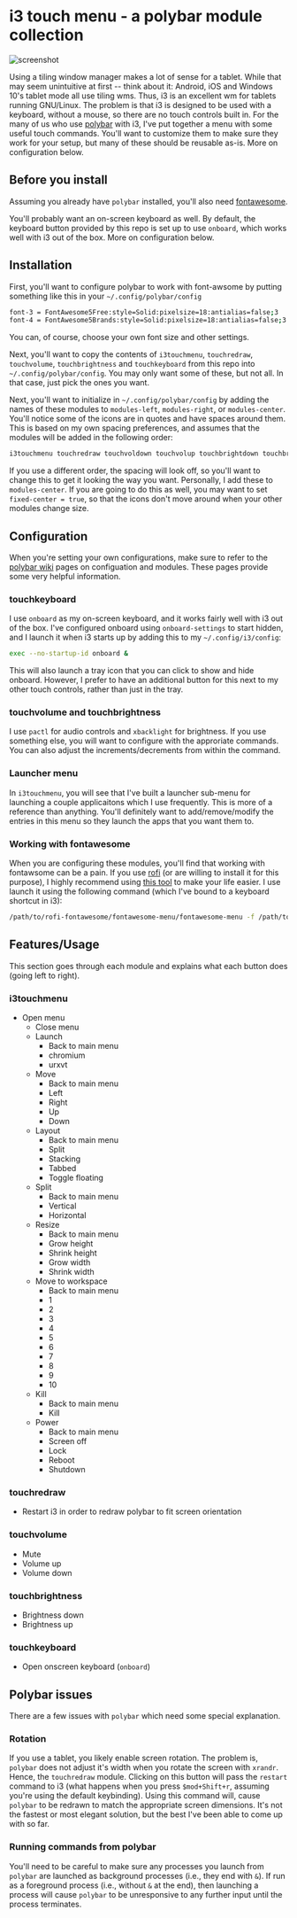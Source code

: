 # i3 touch menu - a polybar module collection

![screenshot](./screen.png)

Using a tiling window manager makes a lot of sense for a tablet. While that may seem unintuitive at first -- think about it: Android, iOS and Windows 10's tablet mode all use tiling wms. Thus, i3 is an excellent wm for tablets running GNU/Linux. The problem is that i3 is designed to be used with a keyboard, without a mouse, so there are no touch controls built in. For the many of us who use [polybar](https://github.com/jaagr/polybar) with i3, I've put together a menu with some useful touch commands. You'll want to customize them to make sure they work for your setup, but many of these should be reusable as-is. More on configuration below.

## Before you install
Assuming you already have `polybar` installed, you'll also need [fontawesome](https://github.com/FortAwesome/Font-Awesome).

You'll probably want an on-screen keyboard as well. By default, the keyboard button provided by this repo is set up to use `onboard`, which works well with i3 out of the box. More on configuration below.

## Installation
First, you'll want to configure polybar to work with font-awsome by putting something like this in your `~/.config/polybar/config`

```bash
font-3 = FontAwesome5Free:style=Solid:pixelsize=18:antialias=false;3
font-4 = FontAwesome5Brands:style=Solid:pixelsize=18:antialias=false;3
```

You can, of course, choose your own font size and other settings.

Next, you'll want to copy the contents of `i3touchmenu`, `touchredraw`, `touchvolume`, `touchbrightness` and `touchkeyboard` from this repo into  `~/.config/polybar/config`. You may only want some of these, but not all. In that case, just pick the ones you want.

Next, you'll want to initialize in `~/.config/polybar/config` by adding the names of these modules to `modules-left`, `modules-right`, or `modules-center`. You'll notice some of the icons are in quotes and have spaces around them. This is based on my own spacing preferences, and assumes that the modules will be added in the following order:

```bash
i3touchmenu touchredraw touchvoldown touchvolup touchbrightdown touchbrightup touchkeyboard
```

If you use a different order, the spacing will look off, so you'll want to change this to get it looking the way you want. Personally, I add these to `modules-center`. If you are going to do this as well, you may want to set `fixed-center = true`, so that the icons don't move around when your other modules change size.

## Configuration
When you're setting your own configurations, make sure to refer to the [polybar wiki](https://github.com/jaagr/polybar/wiki) pages on configuation and modules. These pages provide some very helpful information.

### touchkeyboard
I use `onboard` as my on-screen keyboard, and it works fairly well with i3 out of the box. I've configured onboard using `onboard-settings` to start hidden, and I launch it when i3 starts up by adding this to my `~/.config/i3/config`:

```bash
exec --no-startup-id onboard &
```
This will also launch a tray icon that you can click to show and hide onboard. However, I prefer to have an additional button for this next to my other touch controls, rather than just in the tray. 

### touchvolume and touchbrightness
I use `pactl` for audio controls and `xbacklight` for brightness. If you use something else, you will want to configure with the approriate commands. You can also adjust the increments/decrements from within the command.

### Launcher menu
In `i3touchmenu`, you will see that I've built a launcher sub-menu for launching a couple applicaitons which I use frequently. This is more of a reference than anything. You'll definitely want to add/remove/modify the entries in this menu so they launch the apps that you want them to.

### Working with fontawesome
When you are configuring these modules, you'll find that working with fontawsome can be a pain. If you use [rofi](https://github.com/DaveDavenport/rofi) (or are willing to install it for this purpose), I highly recommend using [this tool](https://github.com/wstam88/rofi-fontawesome) to make your life easier. I use launch it using the following command (which I've bound to a keyboard shortcut in i3):

```bash
/path/to/rofi-fontawesome/fontawesome-menu/fontawesome-menu -f /path/to/rofi-fontawesome/fontawesome-menu/fa5-icon-list.txt -o '-i -columns 4'
```

## Features/Usage
This section goes through each module and explains what each button does (going left to right).

### i3touchmenu
* Open menu
    * Close menu
    * Launch
        * Back to main menu
        * chromium
        * urxvt
    * Move
        * Back to main menu
        * Left
        * Right
        * Up
        * Down
    * Layout
        * Back to main menu
        * Split
        * Stacking
        * Tabbed
        * Toggle floating
    * Split
        * Back to main menu
        * Vertical
        * Horizontal
    * Resize
        * Back to main menu
        * Grow height
        * Shrink height
        * Grow width
        * Shrink width
    * Move to workspace
        * Back to main menu
        * 1
        * 2
        * 3
        * 4
        * 5
        * 6
        * 7
        * 8
        * 9
        * 10
    * Kill
        * Back to main menu
        * Kill
    * Power
        * Back to main menu
        * Screen off
        * Lock
        * Reboot
        * Shutdown

### touchredraw

* Restart i3 in order to redraw polybar to fit screen orientation
           
### touchvolume

* Mute
* Volume up
* Volume down

### touchbrightness

* Brightness down
* Brightness up

### touchkeyboard

* Open onscreen keyboard (`onboard`)

## Polybar issues
There are a few issues with `polybar` which need some special explanation.
### Rotation
If you use a tablet, you likely enable screen rotation. The problem is, `polybar` does not adjust it's width when you rotate the screen with `xrandr`. Hence, the `touchredraw` module. Clicking on this button will pass the `restart` command to i3 (what happens when you press `$mod+Shift+r`, assuming you're using the default keybinding). Using this command will, cause `polybar` to be redrawn to match the appropriate screen dimensions. It's not the fastest or most elegant solution, but the best I've been able to come up with so far.

### Running commands from polybar
You'll need to be careful to make sure any processes you launch from `polybar` are launched as background processes (i.e., they end with `&`). If run as a foreground process (i.e., without `&` at the end), then launching a process will cause `polybar` to be unresponsive to any further input until the process terminates. 
